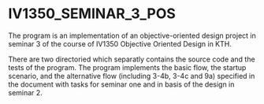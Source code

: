 # IV1350_SEMINAR_3_POS
The program is an implementation of an objective-oriented design project in seminar 3 of the course of IV1350 Objective Oriented Design in KTH.

There are two directoried which separatly contains the source code and the tests of the program. The program implements the basic flow, the startup scenario, and the alternative
flow (including 3-4b, 3-4c and 9a) specified in the document with tasks for seminar one and in basis of the design in seminar 2.